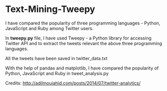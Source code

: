 # Text-Mining-Tweepy
I have compared the popularity of three programming languages - Python, JavaScript and Ruby among Twitter users.  

In **tweepy.py** file, I have used Tweepy - a Python library for accessing Twitter API and to extract the tweets relevant the above three programming languages.

All the tweets have been saved in twitter_data.txt

With the help of pandas and matplotlib, I have compared the popularity of Python, JavaScript and Ruby in tweet_analysis.py

Credits: http://adilmoujahid.com/posts/2014/07/twitter-analytics/
